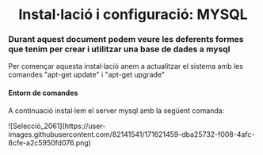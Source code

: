 <h1 align="center">Instal·lació i configuració: MYSQL</h>
<h3> Durant aquest document podem veure les deferents formes que tenim per crear i utilitzar una base de dades a mysql</h3>

<p>Per començar aquesta instal·lació anem a actualitzar el sistema amb les comandes "apt-get update" i "apt-get upgrade"</p>

<h4>Entorn de comandes</h4>
<p>A continuació instal·lem el server mysql amb la següent comanda:</p>
![Selecció_2061](https://user-images.githubusercontent.com/82141541/171621459-dba25732-f008-4afc-8cfe-a2c5950fd076.png)


  
